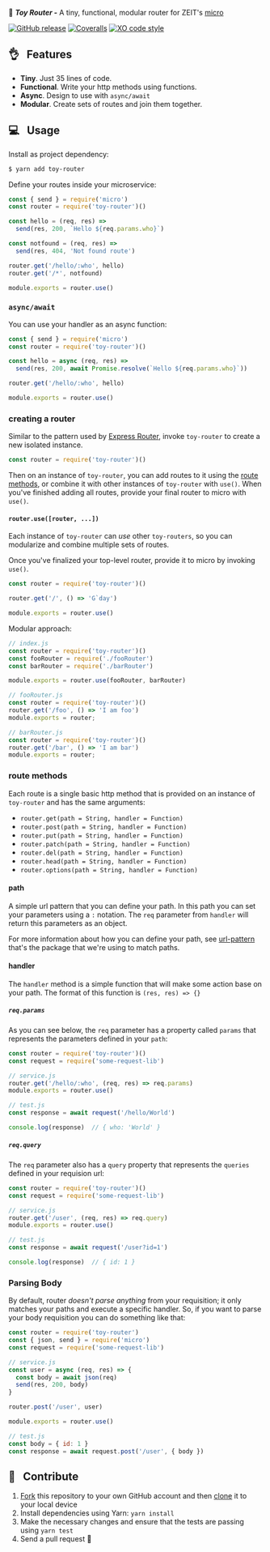 :station:  _**Toy Router -**_ A tiny, functional, modular router for ZEIT's [micro](https://github.com/zeit/micro)

[![GitHub release](https://img.shields.io/github/release/track0x1/toy-router.svg)]()
[![Coveralls](https://img.shields.io/coveralls/track0x1/toy-router.svg)]()
[![XO code style](https://img.shields.io/badge/code_style-XO-5ed9c7.svg)](https://github.com/sindresorhus/xo)

## 👌 &nbsp; Features

- **Tiny**. Just 35 lines of code.
- **Functional**. Write your http methods using functions.
- **Async**. Design to use with `async/await`
- **Modular**. Create sets of routes and join them together.

## 💻 &nbsp; Usage

Install as project dependency:

```bash
$ yarn add toy-router
```

Define your routes inside your microservice:

```js
const { send } = require('micro')
const router = require('toy-router')()

const hello = (req, res) =>
  send(res, 200, `Hello ${req.params.who}`)

const notfound = (req, res) =>
  send(res, 404, 'Not found route')

router.get('/hello/:who', hello)
router.get('/*', notfound)

module.exports = router.use()
```

### `async/await`

You can use your handler as an async function:

```js
const { send } = require('micro')
const router = require('toy-router')()

const hello = async (req, res) =>
  send(res, 200, await Promise.resolve(`Hello ${req.params.who}`))

router.get('/hello/:who', hello)

module.exports = router.use()
```

### creating a router

Similar to the pattern used by [Express Router](http://expressjs.com/en/api.html#express.router), invoke `toy-router` to create a new isolated instance.

```js
const router = require('toy-router')()
```

Then on an instance of `toy-router`, you can add routes to it using the [route methods](#route-methods), or combine it with other instances of `toy-router` with `use()`. When you've finished adding all routes, provide your final router to micro with `use()`.

#### `router.use([router, ...])`

Each instance of `toy-router` can _use_ other `toy-routers`, so you can modularize and combine multiple sets of routes.

Once you've finalized your top-level router, provide it to micro by invoking `use()`.

```js
const router = require('toy-router')()

router.get('/', () => 'G`day')

module.exports = router.use()
```

Modular approach:
```js
// index.js
const router = require('toy-router')()
const fooRouter = require('./fooRouter')
const barRouter = require('./barRouter')

module.exports = router.use(fooRouter, barRouter)

// fooRouter.js
const router = require('toy-router')()
router.get('/foo', () => 'I am foo')
module.exports = router;

// barRouter.js
const router = require('toy-router')()
router.get('/bar', () => 'I am bar')
module.exports = router;
```

### route methods

Each route is a single basic http method that is provided on an instance of `toy-router` and has the same arguments:

- `router.get(path = String, handler = Function)`
- `router.post(path = String, handler = Function)`
- `router.put(path = String, handler = Function)`
- `router.patch(path = String, handler = Function)`
- `router.del(path = String, handler = Function)`
- `router.head(path = String, handler = Function)`
- `router.options(path = String, handler = Function)`

#### path

A simple url pattern that you can define your path. In this path you can set your parameters using a `:` notation. The `req` parameter from `handler` will return this parameters as an object.

For more information about how you can define your path, see [url-pattern](https://github.com/snd/url-pattern) that's the package that we're using to match paths.

#### handler

The `handler` method is a simple function that will make some action base on your path.
The format of this function is `(res, res) => {}`

##### `req.params`

As you can see below, the `req` parameter has a property called `params` that represents the parameters defined in your `path`:

```js
const router = require('toy-router')()
const request = require('some-request-lib')

// service.js
router.get('/hello/:who', (req, res) => req.params)
module.exports = router.use()

// test.js
const response = await request('/hello/World')

console.log(response)  // { who: 'World' }
```

##### `req.query`

The `req` parameter also has a `query` property that represents the `queries` defined in your requision url:

```js
const router = require('toy-router')()
const request = require('some-request-lib')

// service.js
router.get('/user', (req, res) => req.query)
module.exports = router.use()

// test.js
const response = await request('/user?id=1')

console.log(response)  // { id: 1 }
```

### Parsing Body

By default, router *doesn't parse anything* from your requisition; it only matches your paths and execute a specific handler. So, if you want to parse your body requisition you can do something like that:

```js
const router = require('toy-router')
const { json, send } = require('micro')
const request = require('some-request-lib')

// service.js
const user = async (req, res) => {
  const body = await json(req)
  send(res, 200, body)
}

router.post('/user', user)

module.exports = router.use()

// test.js
const body = { id: 1 }
const response = await request.post('/user', { body })
```

## 🕺 &nbsp; Contribute

1. [Fork](https://help.github.com/articles/fork-a-repo/) this repository to your own GitHub account and then [clone](https://help.github.com/articles/cloning-a-repository/) it to your local device
2. Install dependencies using Yarn: `yarn install`
3. Make the necessary changes and ensure that the tests are passing using `yarn test`
4. Send a pull request 🙌
